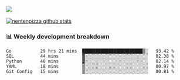 ### ![](http://img.shields.io/badge/Go-language-blue?style=for-the-badge&logo=appveyor)
[![nentenpizza github stats](https://github-readme-stats.vercel.app/api?username=nentenpizza&count_private=true)](https://github.com/anuraghazra/github-readme-stats)

### 📊 Weekly development breakdown

<!--START_SECTION:waka-->
```text
Go           29 hrs 21 mins  ███████████████████████▒░   93.42 % 
SQL          44 mins         ▓░░░░░░░░░░░░░░░░░░░░░░░░   02.38 % 
Python       40 mins         ▓░░░░░░░░░░░░░░░░░░░░░░░░   02.14 % 
YAML         18 mins         ▒░░░░░░░░░░░░░░░░░░░░░░░░   00.97 % 
Git Config   15 mins         ▒░░░░░░░░░░░░░░░░░░░░░░░░   00.81 % 
```
<!--END_SECTION:waka-->

